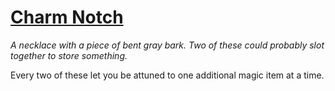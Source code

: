 # [Charm Notch](https://hollowknight.wiki/w/Category:Charms#Notches)

*A necklace with a piece of bent gray bark. Two of these could probably slot together to store something.*

Every two of these let you be attuned to one additional magic item at a time.
